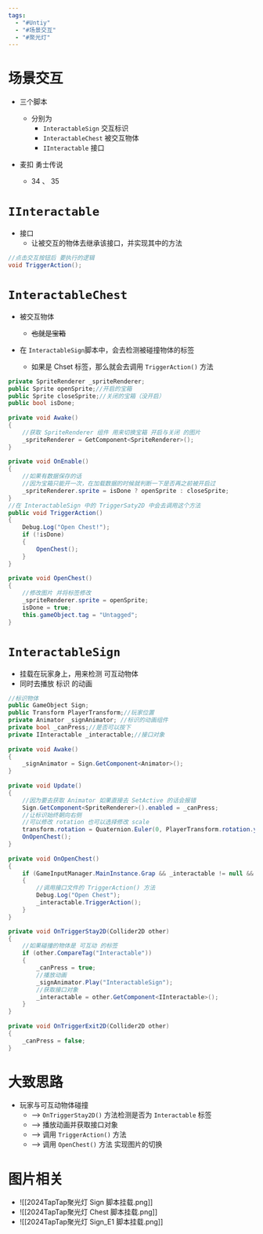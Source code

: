 ```yaml
---
tags:
  - "#Untiy"
  - "#场景交互"
  - "#聚光灯"
---
```

# 场景交互

- 三个脚本
	- 分别为 
		- `InteractableSign` 交互标识
		- `InteractableChest` 被交互物体
		- `IInteractable` 接口

- 麦扣 勇士传说
	- 34 、 35
# `IInteractable`

- 接口
	- 让被交互的物体去继承该接口，并实现其中的方法

```C#
//点击交互按钮后 要执行的逻辑
void TriggerAction();
```
# `InteractableChest`

- 被交互物体
	- ~~也就是宝箱~~

- 在 `InteractableSign`脚本中，会去检测被碰撞物体的标签
	- 如果是 Chset 标签，那么就会去调用 `TriggerAction()` 方法

```C#
private SpriteRenderer _spriteRenderer;  
public Sprite openSprite;//开启的宝箱
public Sprite closeSprite;//关闭的宝箱（没开启）
public bool isDone;  
  
private void Awake()  
{  
	//获取 SpriteRenderer 组件 用来切换宝箱 开启与关闭 的图片
    _spriteRenderer = GetComponent<SpriteRenderer>();  
}  
  
private void OnEnable()  
{  
	//如果有数据保存的话
	//因为宝箱只能开一次，在加载数据的时候就判断一下是否再之前被开启过
    _spriteRenderer.sprite = isDone ? openSprite : closeSprite;  
}  
//在 InteractableSign 中的 TriggerSaty2D 中会去调用这个方法
public void TriggerAction()  
{  
    Debug.Log("Open Chest!");  
    if (!isDone)  
    {        
	    OpenChest();  
    }
}  
  
private void OpenChest()  
{  
	//修改图片 并将标签修改
    _spriteRenderer.sprite = openSprite;  
    isDone = true;  
    this.gameObject.tag = "Untagged";  
}
```
# `InteractableSign`

- 挂载在玩家身上，用来检测 可互动物体
- 同时去播放 标识 的动画

```C#
//标识物体
public GameObject Sign;  
public Transform PlayerTransform;//玩家位置
private Animator _signAnimator; //标识的动画组件
private bool _canPress;//是否可以按下
private IInteractable _interactable;//接口对象  
  
private void Awake()  
{  
    _signAnimator = Sign.GetComponent<Animator>();  
}  
  
private void Update()  
{  
	//因为要去获取 Animator 如果直接去 SetActive 的话会报错
    Sign.GetComponent<SpriteRenderer>().enabled = _canPress;  
    //让标识始终朝向右侧
    //可以修改 rotation 也可以选择修改 scale
    transform.rotation = Quaternion.Euler(0, PlayerTransform.rotation.y, 0);  
    OnOpenChest();  
}  
  
private void OnOpenChest()  
{          
	if (GameInputManager.MainInstance.Grap && _interactable != null && _canPress)  
    {
	    //调用接口文件的 TriggerAction() 方法
        Debug.Log("Open Chest");  
        _interactable.TriggerAction();  
    }
}  

private void OnTriggerStay2D(Collider2D other)  
{  
	//如果碰撞的物体是 可互动 的标签
    if (other.CompareTag("Interactable"))  
    {        
	    _canPress = true;  
	    //播放动画
        _signAnimator.Play("InteractableSign");  
        //获取接口对象
        _interactable = other.GetComponent<IInteractable>();  
    }
}  
  
private void OnTriggerExit2D(Collider2D other)  
{  
    _canPress = false;  
}
```
# 大致思路

- 玩家与可互动物体碰撞
	- ——> `OnTriggerStay2D()` 方法检测是否为 `Interactable` 标签
	- ——> 播放动画并获取接口对象
	- ——> 调用 `TriggerAction()` 方法
	- ——> 调用 `OpenChest()` 方法 实现图片的切换
# 图片相关

- ![[2024TapTap聚光灯 Sign 脚本挂载.png]]
- ![[2024TapTap聚光灯 Chest 脚本挂载.png]]
- ![[2024TapTap聚光灯 Sign_E1 脚本挂载.png]]